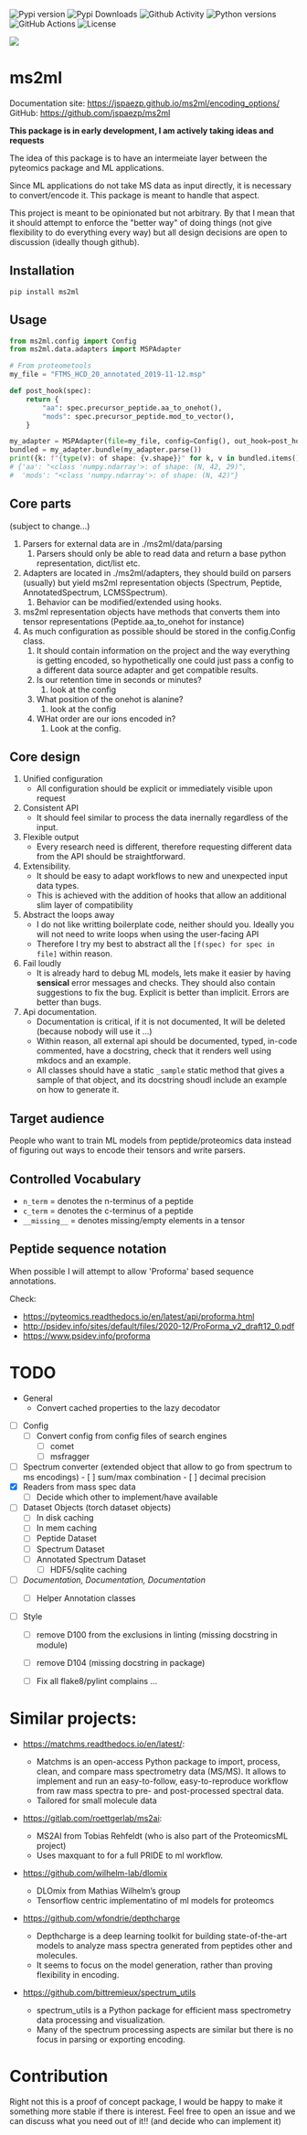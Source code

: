 ![Pypi version](https://img.shields.io/pypi/v/ms2ml?style=flat-square)
![Pypi Downloads](https://img.shields.io/pypi/dm/ms2ml?style=flat-square)
![Github Activity](https://img.shields.io/github/last-commit/jspaezp/ms2ml?style=flat-square)
![Python versions](https://img.shields.io/pypi/pyversions/ms2ml?style=flat-square)
![GitHub Actions](https://img.shields.io/github/workflow/status/jspaezp/ms2ml/CI%20Testing/release?style=flat-square)
![License](https://img.shields.io/pypi/l/ms2ml?style=flat-square)

![](assets/ms2ml_logo.png)

# ms2ml

Documentation site: https://jspaezp.github.io/ms2ml/encoding_options/
GitHub: https://github.com/jspaezp/ms2ml

**This package is in early development, I am actively taking ideas and requests**

The idea of this package is to have an intermeiate layer between the pyteomics package and ML applications.

Since ML applications do not take MS data as input directly, it is necessary to convert/encode it. This package is meant to handle that aspect.

This project is meant to be opinionated but not arbitrary. By that I mean that it should attempt to enforce the "better way" of doing things (not give flexibility to do everything every way) but all design decisions are open to discussion (ideally though github).

## Installation

```shell
pip install ms2ml
```

## Usage

```python
from ms2ml.config import Config
from ms2ml.data.adapters import MSPAdapter

# From proteometools
my_file = "FTMS_HCD_20_annotated_2019-11-12.msp"

def post_hook(spec):
    return {
        "aa": spec.precursor_peptide.aa_to_onehot(),
        "mods": spec.precursor_peptide.mod_to_vector(),
    }

my_adapter = MSPAdapter(file=my_file, config=Config(), out_hook=post_hook)
bundled = my_adapter.bundle(my_adapter.parse())
print({k: f"{type(v): of shape: {v.shape}}" for k, v in bundled.items()})
# {'aa': "<class 'numpy.ndarray'>: of shape: (N, 42, 29)",
#  'mods': "<class 'numpy.ndarray'>: of shape: (N, 42)"}
```

## Core parts

(subject to change...)

1. Parsers for external data are in ./ms2ml/data/parsing
    1. Parsers should only be able to read data and return a base python representation, dict/list etc.
1. Adapters are located in ./ms2ml/adapters, they should build on parsers (usually) but yield ms2ml representation objects (Spectrum, Peptide, AnnotatedSpectrum, LCMSSpectrum).
    1. Behavior can be modified/extended using hooks.
1. ms2ml representation objects have methods that converts them into tensor representations (Peptide.aa_to_onehot for instance)
1. As much configuration as possible should be stored in the config.Config class.
    1. It should contain information on the project and the way everything is getting encoded, so hypothetically one could just pass a config to a different data source adapter and get compatible results.
    1. Is our retention time in seconds or minutes?
        1. look at the config
    1. What position of the onehot is alanine?
        1. look at the config
    1. WHat order are our ions encoded in?
        1. Look at the config.

## Core design

1. Unified configuration
    - All configuration should be explicit or immediately visible upon request
1. Consistent API
    - It should feel similar to process the data inernally regardless of the input.
1. Flexible output
    - Every research need is different, therefore requesting different data from the API should be straightforward.
1. Extensibility.
    - It should be easy to adapt workflows to new and unexpected input data types.
    - This is achieved with the addition of hooks that allow an additional slim layer of compatibility
1. Abstract the loops away
    - I do not like writting boilerplate code, neither should you. Ideally you will not need to write loops when using the user-facing API
    - Therefore I try my best to abstract all the `[f(spec) for spec in file]` within reason.
1. Fail loudly
    - It is already hard to debug ML models, lets make it easier by having **sensical** error messages and checks. They should also contain suggestions to fix the bug. Explicit is better than implicit. Errors are better than bugs.
1. Api documentation.
    - Documentation is critical, if it is not documented, It will be deleted (because nobody will use it ...)
    - Within reason, all external api should be documented, typed, in-code commented, have a docstring, check that it renders well using mkdocs and an example.
    - All classes should have a static `_sample` static method that gives a sample of that object, and its docstring shoudl include an example on how to generate it.

## Target audience

People who want to train ML models from peptide/proteomics data instead of figuring out ways to encode their tensors and write parsers.

## Controlled Vocabulary

- `n_term` = denotes the n-terminus of a peptide
- `c_term` = denotes the c-terminus of a peptide
- `__missing__` = denotes missing/empty elements in a tensor

## Peptide sequence notation

When possible I will attempt to allow 'Proforma' based sequence annotations.

Check:

- https://pyteomics.readthedocs.io/en/latest/api/proforma.html
- http://psidev.info/sites/default/files/2020-12/ProForma_v2_draft12_0.pdf
- https://www.psidev.info/proforma

# TODO

- General
    - Convert cached properties to the lazy decodator
- [ ] Config
    - [ ] Convert config from config files of search engines
        - [ ] comet
        - [ ] msfragger
- [ ] Spectrum converter (extended object that allow to go from spectrum to ms encodings)
        - [ ] sum/max combination
        - [ ] decimal precision
- [x] Readers from mass spec data
    - [ ] Decide which other to implement/have available
- [ ] Dataset Objects (torch dataset objects)
    - [ ] In disk caching
    - [ ] In mem caching
    - [ ] Peptide Dataset
    - [ ] Spectrum Dataset
    - [ ] Annotated Spectrum Dataset
        - [ ] HDF5/sqlite caching
- [ ] *Documentation, Documentation, Documentation*
    - [ ] Helper Annotation classes


- [ ] Style
  - [ ] remove D100 from the exclusions in linting (missing docstring in module)
  - [ ] remove D104 (missing docstring in package)
  - [ ] Fix all flake8/pylint complains ...


# Similar projects:

- https://matchms.readthedocs.io/en/latest/:
    - Matchms is an open-access Python package to import, process, clean,
      and compare mass spectrometry data (MS/MS). It allows to implement
      and run an easy-to-follow, easy-to-reproduce workflow from raw mass
      spectra to pre- and post-processed spectral data.
    - Tailored for small molecule data

- https://gitlab.com/roettgerlab/ms2ai:
    - MS2AI from Tobias Rehfeldt (who is also part of the ProteomicsML project)
    - Uses maxquant to for a full PRIDE to ml workflow.

- https://github.com/wilhelm-lab/dlomix
    - DLOmix from Mathias Wilhelm’s group
    - Tensorflow centric implementatino of ml models for proteomcs

- https://github.com/wfondrie/depthcharge
    - Depthcharge is a deep learning toolkit for building state-of-the-art
      models to analyze mass spectra generated from peptides other and molecules.
    - It seems to focus on the model generation, rather than proving flexibility
      in encoding.

- https://github.com/bittremieux/spectrum_utils
    - spectrum_utils is a Python package for efficient mass spectrometry
      data processing and visualization.
    - Many of the spectrum processing aspects are similar but there
      is no focus in parsing or exporting encoding.

# Contribution

Right not this is a proof of concept package, I would be happy to make it something more stable if there is interest.
Feel free to open an issue and we can discuss what you need out of it!! (and decide who can implement it)
